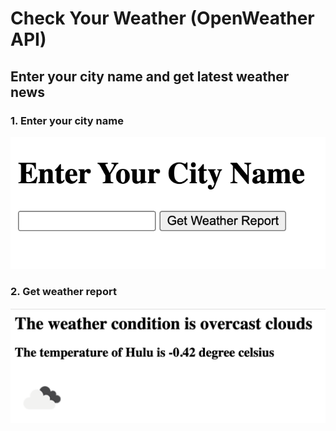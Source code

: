 # Check Your Weather (OpenWeather API)
## Enter your city name and get latest weather news

### 1. Enter your city name
![alt text](/images/input.png?raw=true "Title")


### 2. Get weather report
![alt text](/images/output.png?raw=true "Title")



